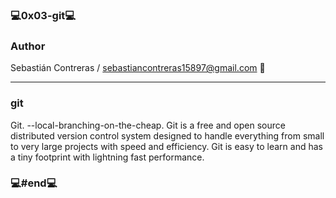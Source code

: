 ### 💻0x03-git💻

### Author

Sebastián Contreras / sebastiancontreras15897@gmail.com 📧

--------------------------------------------------------
### git

Git. --local-branching-on-the-cheap. Git is a free and open source distributed version control system designed to handle everything from small to very large projects with speed and efficiency. Git is easy to learn and has a tiny footprint with lightning fast performance.

### 💻#end💻
